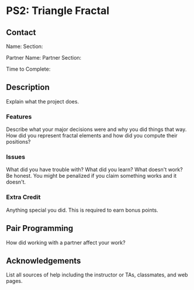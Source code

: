 # PS2: Triangle Fractal

## Contact
Name:
Section:

Partner Name:
Partner Section:

Time to Complete:


## Description
Explain what the project does.

### Features
Describe what your major decisions were and why you did things that way.  How did you represent fractal elements and how did you compute their positions?

### Issues
What did you have trouble with?  What did you learn?  What doesn't work?  Be honest.  You might be penalized if you claim something works and it doesn't.

### Extra Credit
Anything special you did.  This is required to earn bonus points.

## Pair Programming
How did working with a partner affect your work?

## Acknowledgements
List all sources of help including the instructor or TAs, classmates, and web pages.

